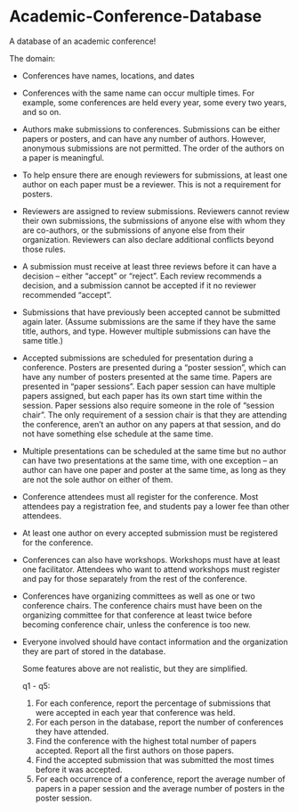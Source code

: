 # Academic-Conference-Database

A database of an academic conference!

The domain:

- Conferences have names, locations, and dates
- Conferences with the same name can occur multiple times. For example, some conferences are held every year, some every two years, and so on.
- Authors make submissions to conferences. Submissions can be either papers or posters, and can have any number of authors. However, anonymous submissions are not permitted. The order of the authors on a paper is meaningful.
- To help ensure there are enough reviewers for submissions, at least one author on each paper must be a reviewer. This is not a requirement for posters.
- Reviewers are assigned to review submissions. Reviewers cannot review their own submissions, the submissions of anyone else with whom they are co-authors, or the submissions of anyone else from their organization. Reviewers can also declare additional conflicts beyond those rules.
- A submission must receive at least three reviews before it can have a decision – either “accept” or “reject”. Each review recommends a decision, and a submission cannot be accepted if it no reviewer recommended “accept”.
- Submissions that have previously been accepted cannot be submitted again later. (Assume submissions are the same if they have the same title, authors, and type. However multiple submissions can have the same title.)
- Accepted submissions are scheduled for presentation during a conference. Posters are presented during a “poster session”, which can have any number of posters presented at the same time. Papers are presented in “paper sessions”.
Each paper session can have multiple papers assigned, but each paper has its own start time within the session. Paper sessions also require someone in the role of “session chair”. The only requirement of a session chair is that they are attending the conference, aren’t an author on any papers at that session, and do
not have something else schedule at the same time.
- Multiple presentations can be scheduled at the same time but no author can have two presentations at the same time, with one exception – an author can have one paper and poster at the same time, as long as they are not the sole author on either of them.
- Conference attendees must all register for the conference. Most attendees pay a registration fee, and students pay a lower fee than other attendees.
- At least one author on every accepted submission must be registered for the conference.
- Conferences can also have workshops. Workshops must have at least one facilitator. Attendees who want to attend workshops must register and pay for those separately from the rest of the conference.
- Conferences have organizing committees as well as one or two conference chairs. The conference chairs must have been on the organizing committee for that conference at least twice before becoming conference chair, unless the conference is too new.
- Everyone involved should have contact information and the organization they are part of stored in the database.

  Some features above are not realistic, but they are simplified.

  q1 - q5:
  1. For each conference, report the percentage of submissions that were accepted in each year that conference was held.
  2. For each person in the database, report the number of conferences they have attended.
  3. Find the conference with the highest total number of papers accepted. Report all the first authors on those papers.
  4. Find the accepted submission that was submitted the most times before it was accepted.
  5. For each occurrence of a conference, report the average number of papers in a paper session and the average number of posters in the poster session.
